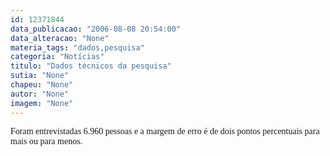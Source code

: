 ```yaml
---
id: 12371844
data_publicacao: "2006-08-08 20:54:00"
data_alteracao: "None"
materia_tags: "dados,pesquisa"
categoria: "Notícias"
titulo: "Dados técnicos da pesquisa"
sutia: "None"
chapeu: "None"
autor: "None"
imagem: "None"
---
```

<p><P><FONT face=Verdana>Foram entrevistadas 6.960 pessoas e a margem de erro é de dois pontos percentuais para mais&nbsp;ou para menos.</FONT></P> </p>
